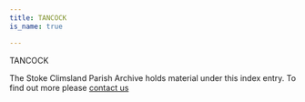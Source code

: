 ```yaml
---
title: TANCOCK
is_name: true

---
```


TANCOCK


The Stoke Climsland Parish Archive holds material under this index entry. To find out more please [contact us](/contact/)
